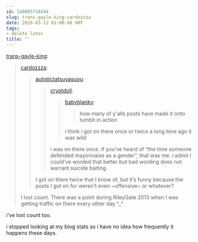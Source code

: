 ```yaml
---
id: 140885710344
slug: trans-gayle-king-cardozzza
date: 2016-03-12 02:00:48 GMT
tags:
- delete later
title: ''
---
```

<p><a class="tumblr_blog" href="http://trans-gayle-king.tumblr.com/post/140881509955">trans-gayle-king</a>:</p>
<blockquote>
<p><a class="tumblr_blog" href="http://cardozzza.tumblr.com/post/140881416163">cardozzza</a>:</p>
<blockquote>
<p><a class="tumblr_blog" href="http://autistictatsuyasuou.tumblr.com/post/140881143144">autistictatsuyasuou</a>:</p>
<blockquote>
<p><a class="tumblr_blog" href="http://cryptdoll.tumblr.com/post/140880794804">cryptdoll</a>:</p>
<blockquote>
<p><a class="tumblr_blog" href="http://babyblanky.tumblr.com/post/140879915045">babyblanky</a>:</p>
<blockquote>
<p>how many of y'alls posts have made it onto tumblr.in.action</p>
</blockquote>
<p>i think i got on there once or twice a long time ago it was wild</p>
</blockquote>
<p>i was on there once. if you’ve heard of “the time someone defended mayonnaise as a gender”, that was me. i admit i could’ve worded that better but bad wording does not warrant suicide baiting.</p>
</blockquote>
<p>I got on there twice that I know of, but it’s funny because the posts I got on for weren’t even ~offensive~ or whatever?</p>
</blockquote>
<p>I lost count. There was a point during RileyGate 2013 when I was getting traffic on there every other day ^_^</p>
</blockquote>

i've lost count too. 

i stopped looking at my blog stats so i have no idea how frequently it happens these days.
